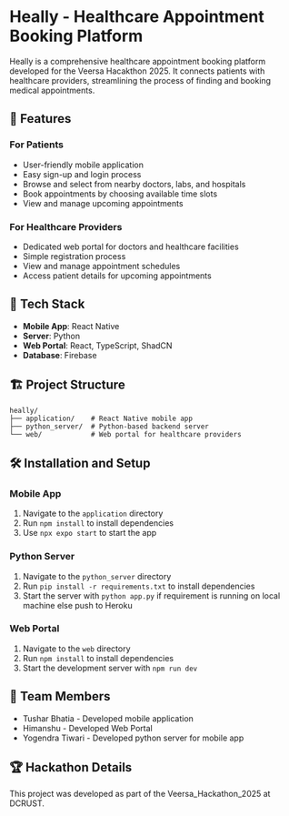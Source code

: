# Heally - Healthcare Appointment Booking Platform


Heally is a comprehensive healthcare appointment booking platform developed for the Veersa Hacakthon 2025. It connects patients with healthcare providers, streamlining the process of finding and booking medical appointments.

## 🌟 Features

### For Patients
- User-friendly mobile application
- Easy sign-up and login process
- Browse and select from nearby doctors, labs, and hospitals
- Book appointments by choosing available time slots
- View and manage upcoming appointments

### For Healthcare Providers
- Dedicated web portal for doctors and healthcare facilities
- Simple registration process
- View and manage appointment schedules
- Access patient details for upcoming appointments

## 🚀 Tech Stack

- **Mobile App**: React Native
- **Server**: Python
- **Web Portal**: React, TypeScript, ShadCN
- **Database**: Firebase

## 🏗️ Project Structure

```
heally/
├── application/    # React Native mobile app
├── python_server/  # Python-based backend server
└── web/            # Web portal for healthcare providers
```

## 🛠️ Installation and Setup

### Mobile App
1. Navigate to the `application` directory
2. Run `npm install` to install dependencies
3. Use `npx expo start` to start the app

### Python Server
1. Navigate to the `python_server` directory
2. Run `pip install -r requirements.txt` to install dependencies
3. Start the server with `python app.py` if requirement is running on local machine else push to Heroku

### Web Portal
1. Navigate to the `web` directory
2. Run `npm install` to install dependencies
3. Start the development server with `npm run dev`

## 👥 Team Members

- Tushar Bhatia - Developed mobile application
- Himanshu - Developed Web Portal
- Yogendra Tiwari - Developed python server for mobile app

## 🏆 Hackathon Details

This project was developed as part of the Veersa_Hackathon_2025 at DCRUST.
